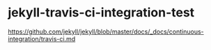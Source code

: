 # jekyll-travis-ci-integration-test
https://github.com/jekyll/jekyll/blob/master/docs/_docs/continuous-integration/travis-ci.md
